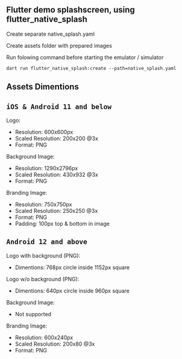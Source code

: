 ## Flutter demo splashscreen, using flutter_native_splash

Create separate native_splash.yaml

Create assets folder with prepared images

Run folowing command before starting the emulator / simulator

`dart run flutter_native_splash:create --path=native_splash.yaml`

## Assets Dimentions
## `iOS & Android 11 and below`
Logo:
- Resolution: 600x600px
- Scaled Resolution: 200x200 @3x
- Format: PNG

Background Image:
- Resolution: 1290x2796px
- Scaled Resolution: 430x932 @3x
- Format: PNG

Branding Image:
- Resolution: 750x750px
- Scaled Resolution: 250x250 @3x
- Format: PNG
- Padding: 100px top & bottom in image

## `Android 12 and above`
Logo with background (PNG):
- Dimentions: 768px circle inside 1152px square

Logo w/o background (PNG):
- Dimentions: 640px circle inside 960px square

Background Image:
- Not supported

Branding Image:
- Resolution: 600x240px
- Scaled Resolution: 200x80 @3x
- Format: PNG